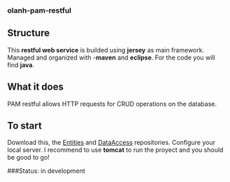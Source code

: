 ### olanh-pam-restful
## Structure
This **restful web service** is builded using **jersey** as main framework. Managed and organized with -**maven** and **eclipse**. For the code you will find **java**.

## What it does
PAM restful allows HTTP requests for CRUD operations on the database.

## To start
Download this, the [Entities](https://github.com/olavelek/olanh-entities "olanh-entities") and [DataAccess](https://github.com/olavelek/olanh-pam-dataaccess "olanh-pam-dataaccess") repositories.
Configure your local server. I recommend to use **tomcat** to run the proyect and you should be good to go!

###Status: 
in development
